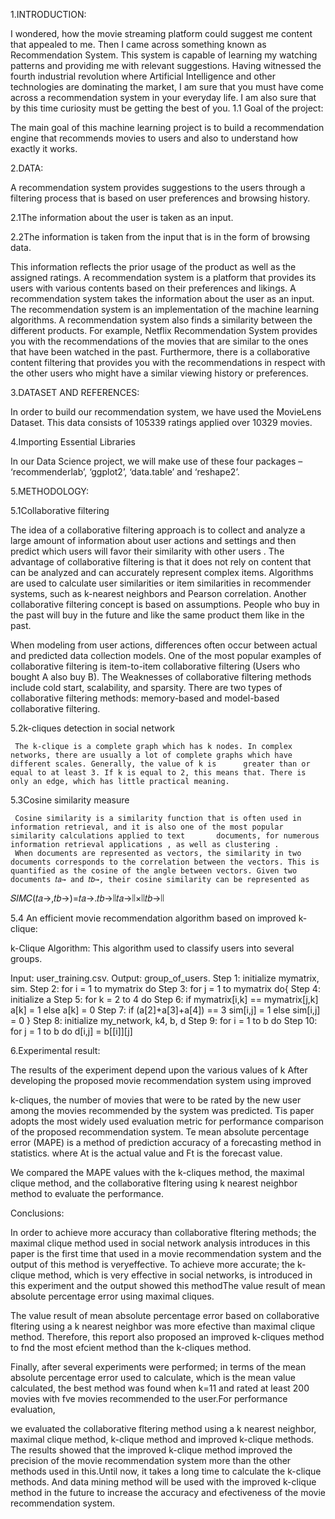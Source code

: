 1.INTRODUCTION:

I wondered, how the movie streaming platform could suggest me content that appealed to me. Then I came across something known as Recommendation System. 
This system is capable of learning my watching patterns and providing me with relevant suggestions.
 Having witnessed the fourth industrial revolution where Artificial Intelligence and other technologies are dominating the market, I am sure that you must have come across a recommendation system in your everyday life. I am also sure that by this time curiosity must be getting the best of you.
  1.1  Goal of the project:
 
 The main goal of this machine learning project is to build a recommendation engine that recommends movies to users and also to understand how exactly it works.

2.DATA:

A recommendation system provides suggestions to the users through a filtering process that is based on user preferences and browsing history.

  2.1The information about the user is taken as an input. 
  
  2.2The information is taken from the input that is in the form of browsing data. 

This information reflects the prior usage of the product as well as the assigned ratings.
A recommendation system is a platform that provides its users with various contents based on their preferences and likings. A recommendation system takes the information about the user as an input. The recommendation system is an implementation of the machine learning algorithms.
A recommendation system also finds a similarity between the different products.
 For example, Netflix Recommendation System provides you with the recommendations of the movies that are similar to the ones that have been watched in the past. 
Furthermore, there is a collaborative content filtering that provides you with the recommendations in respect with the other users who might have a similar viewing history or preferences. 

3.DATASET AND REFERENCES:

In order to build our recommendation system, we have used the MovieLens Dataset.  This data consists of 105339 ratings applied over 10329 movies.


4.Importing Essential Libraries

In our Data Science project, we will make use of these four packages – ‘recommenderlab’, ‘ggplot2’, ‘data.table’ and ‘reshape2’.

5.METHODOLOGY:

  5.1Collaborative filtering
  
The idea of a collaborative filtering approach is to collect and analyze a large amount of information about user actions and settings and then predict which users will favor their similarity with other users .
The advantage of collaborative filtering is that it does not rely on content that can be analyzed and can accurately represent complex items. 
Algorithms are used to calculate user similarities or item similarities in recommender systems, such as k-nearest neighbors and Pearson correlation. 
Another collaborative filtering concept is based on assumptions. People who buy in the past will buy in the future and like the same product them like in the past.

When modeling from user actions, differences often occur between actual and predicted data collection models. One of the most popular examples of collaborative filtering is item-to-item collaborative filtering (Users who bought A also buy B). The Weaknesses of collaborative filtering methods include cold start, scalability, and sparsity. There are two types of collaborative filtering methods: memory-based and model-based collaborative filtering.

  5.2k-cliques detection in social network
  
     The k-clique is a complete graph which has k nodes. In complex networks, there are usually a lot of complete graphs which have different scales. Generally, the value of k is      greater than or equal to at least 3. If k is equal to 2, this means that. There is only an edge, which has little practical meaning.

  5.3Cosine similarity measure
  
     Cosine similarity is a similarity function that is often used in information retrieval, and it is also one of the most popular similarity calculations applied to text       documents, for numerous information retrieval applications , as well as clustering .
     When documents are represented as vectors, the similarity in two documents corresponds to the correlation between the vectors. This is quantified as the cosine of the angle between vectors. Given two documents 𝑡𝑎→ and 𝑡𝑏→, their cosine similarity can be represented as

𝑆𝐼𝑀𝐶(𝑡𝑎→,𝑡𝑏→)=𝑡𝑎→.𝑡𝑏→∣∣𝑡𝑎→∣∣×∣∣𝑡𝑏→∣∣

  5.4 An efficient movie recommendation algorithm based on improved k-clique:
  
   k-Clique Algorithm: This algorithm used to classify users into several groups.
   
Input: user_training.csv.
Output: group_of_users.
Step 1: initialize mymatrix, sim.
Step 2: for i = 1 to mymatrix do
Step 3: for j = 1 to mymatrix do{
Step 4: initialize a
Step 5: for k = 2 to 4 do
Step 6: if mymatrix[i,k] == mymatrix[j,k]
a[k] = 1
else
a[k] = 0
Step 7: if (a[2]+a[3]+a[4]) == 3
sim[i,j] = 1
else
sim[i,j] = 0 }
Step 8: initialize my_network, k4, b, d
Step 9: for i = 1 to b do
Step 10: for j = 1 to b do d[i,j] = b[[i]][j]



6.Experimental result:

The  results of the experiment depend upon the various values of k After developing the proposed movie recommendation system using improved

k-cliques, the number of movies that were to be rated by the new user among the movies recommended by the system was predicted. Tis paper adopts the most widely used
evaluation metric for performance comparison of the proposed recommendation system. Te mean absolute percentage error (MAPE) is a method of prediction accuracy of
a forecasting method in statistics.
where At
 is the actual value and Ft
 is the forecast value.
 
We compared the MAPE values with the k-cliques method, the maximal clique
method, and the collaborative fltering using k nearest neighbor method to evaluate the
performance.



Conclusions:


In order to achieve more accuracy than collaborative fltering methods; the maximal clique method used in social network analysis introduces in this paper is the first time
that used in a movie recommendation system and the output of this method is veryeffective. To achieve more accurate; the k-clique method, which is very effective in
social networks, is introduced in this experiment and the output showed this methodThe value result of mean absolute percentage error using maximal cliques.

The value result of mean absolute percentage error based on collaborative fltering using a k nearest neighbor was more efective than maximal clique method. Therefore, this report also proposed an
improved k-cliques method to fnd the most efcient method than the k-cliques method.

Finally, after several experiments were performed; in terms of the mean absolute percentage error used to calculate, which is the mean value calculated, the
best method was found when k=11 and rated at least 200 movies with fve movies recommended to the user.For performance evaluation,

we evaluated the collaborative fltering method using a k nearest neighbor, maximal clique method, k-clique method and improved k-clique
methods. The results showed that the improved k-clique method improved the precision of the movie recommendation system more than the other methods used in this.Until now, it takes a long time to calculate the k-clique methods. And data mining method will be used with the improved k-clique method in the future to increase the accuracy and efectiveness of the movie recommendation system.
